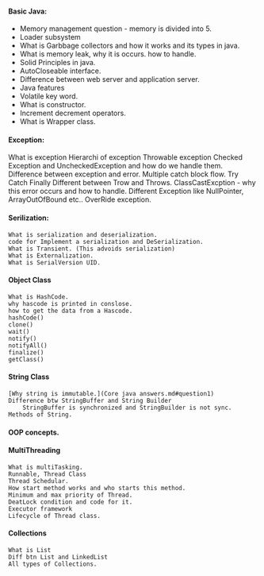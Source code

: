 #### Basic Java:
- Memory management question - 
    memory is divided into 5.
- Loader subsystem 
- What is Garbbage collectors and how it works and its types in java.
- What is memory leak, why it is occurs. how to handle.
- Solid Principles in java.
- AutoCloseable interface. 
- Difference between web server and application server.
- Java features
- Volatile key word.
- What is constructor.
- Increment decrement operators.
- What is Wrapper class.

#### Exception:
  What is exception
  Hierarchi of exception
  Throwable exception
  Checked Exception and UncheckedException and how do we handle them.
  Difference  between exception and error.
  Multiple catch block flow.
  Try Catch Finally
  Different between Trow and Throws.
  ClassCastExcption - why this error occurs and how to handle.
  Different Exception like NullPointer, ArrayOutOfBound etc..
  OverRide exception.

#### Serilization:
    What is serialization and deserialization.
    code for Implement a serialization and DeSerialization.
    What is Transient. (This advoids serialization) 
    What is Externalization.
    What is SerialVersion UID.

#### Object Class
    What is HashCode.
    why hascode is printed in conslose.
    how to get the data from a Hascode.
    hashCode()
    clone()
    wait()
    notify()
    notifyAll()
    finalize()
    getClass()

 #### String Class
    [Why string is immutable.](Core java answers.md#question1)
    Difference btw StringBuffer and String Builder
        StringBuffer is synchronized and StringBuilder is not sync.
    Methods of String.
#### OOP concepts.
#### MultiThreading
    What is multiTasking.
    Runnable, Thread Class
    Thread Schedular.
    How start method works and who starts this method.
    Minimum and max priority of Thread.
    DeatLock condition and code for it.
    Executor framework
    Lifecycle of Thread class.

#### Collections
    What is List
    Diff btn List and LinkedList
    All types of Collections.
    
